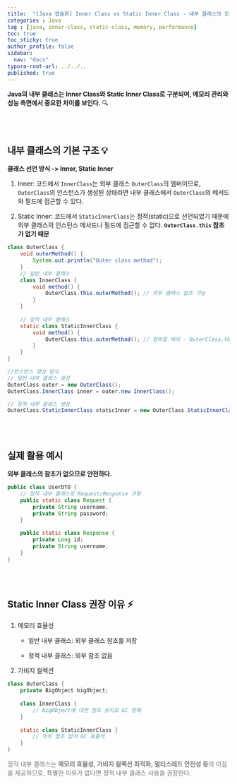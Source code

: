 ```yaml
---
title:  "[Java 캡슐화] Inner Class vs Static Inner Class - 내부 클래스의 모든 것"
categories : Java
tag : [java, inner-class, static-class, memory, performance]
toc: true
toc_sticky: true
author_profile: false
sidebar:
  nav: "docs"
typora-root-url: ../../..
published: true
---
```




**Java의 내부 클래스는 Inner Class와 Static Inner Class로 구분되며, 메모리 관리와 성능 측면에서 중요한 차이를 보인다.** 🔍

<br>

<br>

## 내부 클래스의 기본 구조 💡

**클래스 선언 방식 -> Inner, Static Inner**

1. Inner: 코드에서 `InnerClass`는 외부 클래스 `OuterClass`의 멤버이므로, `OuterClass`의 인스턴스가 생성된 상태라면 내부 클래스에서 `OuterClass`의 메서드와 필드에 접근할 수 있다.

2. Static Inner: 코드에서 `StaticInnerClass`는 정적(static)으로 선언되었기 때문에 외부 클래스의 인스턴스 메서드나 필드에 접근할 수 없다. **`OuterClass.this` 참조가 없기 때문**

```java
class OuterClass {
    void outerMethod() {
        System.out.println("Outer class method");
    }
    // 일반 내부 클래스
    class InnerClass {
        void method() {
            OuterClass.this.outerMethod(); // 외부 클래스 참조 가능
        }
    }
    
    // 정적 내부 클래스
    static class StaticInnerClass {
        void method() {
            OuterClass.this.outerMethod(); // 컴파일 에러 -`OuterClass.this`참조X
        }
    }
}

//인스턴스 생성 방식
// 일반 내부 클래스 생성
OuterClass outer = new OuterClass();
OuterClass.InnerClass inner = outer.new InnerClass();

// 정적 내부 클래스 생성
OuterClass.StaticInnerClass staticInner = new OuterClass.StaticInnerClass();
```

<br>

<br>

## 실제 활용 예시

**외부 클래스의 참조가 없으므로 안전하다.**

```java
public class UserDTO {
    // 정적 내부 클래스로 Request/Response 구현
    public static class Request {
        private String username;
        private String password;
    }
    
    public static class Response {
        private Long id;
        private String username;
    }
}
```

<br>

<br>

## Static Inner Class 권장 이유 ⚡

1. 메모리 효율성

   - 일반 내부 클래스: 외부 클래스 참조를 저장

   - 정적 내부 클래스: 외부 참조 없음

2. 가비지 컬렉션

```java
class OuterClass {
    private BigObject bigObject;
    
    class InnerClass {
        // bigObject에 대한 참조 유지로 GC 방해
    }
    
    static class StaticInnerClass {
        // 외부 참조 없어 GC 효율적
    }
}
```

<span style="color:#777777">정적 내부 클래스는 **메모리 효율성, 가비지 컬렉션 최적화, 멀티스레드 안전성 등**의 이점을 제공하므로, 특별한 이유가 없다면 정적 내부 클래스 사용을 권장한다.</span>

